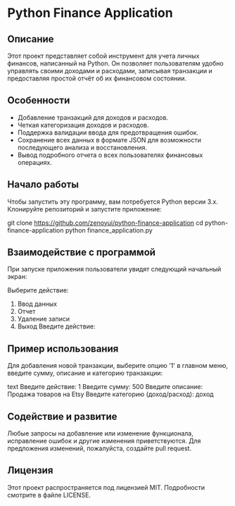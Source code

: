 # Python Finance Application

## Описание
Этот проект представляет собой инструмент для учета личных финансов, написанный на Python. Он позволяет пользователям удобно управлять своими доходами и расходами, записывая транзакции и предоставляя простой отчёт об их финансовом состоянии.

## Особенности
- Добавление транзакций для доходов и расходов.
- Четкая категоризация доходов и расходов.
- Поддержка валидации ввода для предотвращения ошибок.
- Сохранение всех данных в формате JSON для возможности последующего анализа и восстановления.
- Вывод подробного отчета о всех пользователях финансовых операциях.

## Начало работы
Чтобы запустить эту программу, вам потребуется Python версии 3.x. Клонируйте репозиторий и запустите приложение:

git clone https://github.com/zenoyui/python-finance-application
cd python-finance-application
python finance_application.py

## Взаимодействие с программой
При запуске приложения пользователи увидят следующий начальный экран:


Выберите действие:
1. Ввод данных
2. Отчет
3. Удаление записи
4. Выход
Введите действие:

## Пример использования
Для добавления новой транзакции, выберите опцию '1' в главном меню, введите сумму, описание и категорию транзакции:

text
Введите действие: 1
Введите сумму: 500
Введите описание: Продажа товаров на Etsy
Введите категорию (доход/расход): доход

## Содействие и развитие
Любые запросы на добавление или изменение функционала, исправление ошибок и другие изменения приветствуются. Для предложения изменений, пожалуйста, создайте pull request.

## Лицензия
Этот проект распространяется под лицензией MIT. Подробности смотрите в файле LICENSE.
